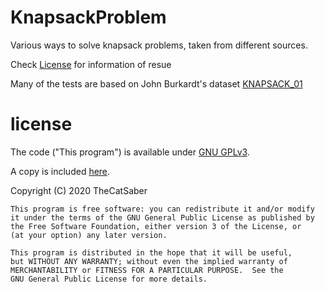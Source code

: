# KnapsackProblem

Various ways to solve knapsack problems, taken from different sources.

Check [License](#license) for information of resue

Many of the tests are based on John Burkardt's dataset
[KNAPSACK_01](https://people.sc.fsu.edu/~jburkardt/datasets/knapsack_01/knapsack_01.html)

# license

The code ("This program") is available under 
[GNU GPLv3](https://www.gnu.org/licenses/gpl-3.0.en.html).

A copy is included
[here](/LICENSE).
 
Copyright (C) 2020 TheCatSaber

    This program is free software: you can redistribute it and/or modify
    it under the terms of the GNU General Public License as published by
    the Free Software Foundation, either version 3 of the License, or
    (at your option) any later version.

    This program is distributed in the hope that it will be useful,
    but WITHOUT ANY WARRANTY; without even the implied warranty of
    MERCHANTABILITY or FITNESS FOR A PARTICULAR PURPOSE.  See the
    GNU General Public License for more details.